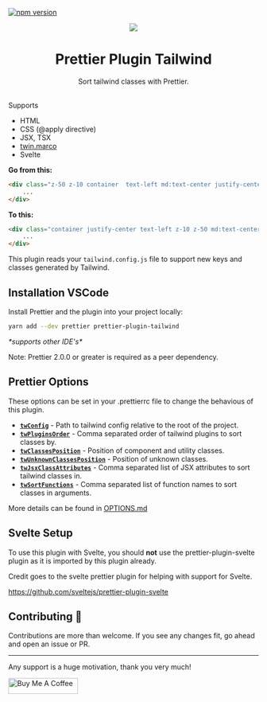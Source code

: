[![npm version](https://badge.fury.io/js/prettier-plugin-tailwind.svg)](https://badge.fury.io/js/prettier-plugin-tailwind)

<p align="center">
  <img src="https://raw.githubusercontent.com/Acidic9/prettier-plugin-tailwind/banner.jpg">
</p>

<h1 align="center">Prettier Plugin Tailwind</h1>

<div align="center">
	Sort tailwind classes with Prettier.
</div>

<br>

Supports

- HTML
- CSS (@apply directive)
- JSX, TSX
- [twin.marco](https://github.com/ben-rogerson/twin.macro)
- Svelte

**Go from this:**

```html
<div class="z-50 z-10 container  text-left md:text-center justify-center">
	...
</div>
```

**To this:**

```html
<div class="container justify-center text-left z-10 z-50 md:text-center">
	...
</div>
```

This plugin reads your `tailwind.config.js` file to support new keys and classes generated by Tailwind.

## Installation VSCode

Install Prettier and the plugin into your project locally:

```bash
yarn add --dev prettier prettier-plugin-tailwind
```

_\*supports other IDE's\*_

Note: Prettier 2.0.0 or greater is required as a peer dependency.

## Prettier Options

These options can be set in your .prettierrc file to change the behavious of this plugin.

- [**`twConfig`**](OPTIONS.md#twconfig) - Path to tailwind config relative to the root of the project.
- [**`twPluginsOrder`**](OPTIONS.md#twpluginsorder) - Comma separated order of tailwind plugins to sort classes by.
- [**`twClassesPosition`**](OPTIONS.md#twclassesposition) - Position of component and utility classes.
- [**`twUnknownClassesPosition`**](OPTIONS.md#twunknownclassesposition) - Position of unknown classes.
- [**`twJsxClassAttributes`**](OPTIONS.md#twjsxclassattributes) - Comma separated list of JSX attributes to sort tailwind classes in.
- [**`twSortFunctions`**](OPTIONS.md#twsortfunctions) - Comma separated list of function names to sort classes in arguments.

More details can be found in [OPTIONS.md](OPTIONS.md)

## Svelte Setup

To use this plugin with Svelte, you should **not** use the prettier-plugin-svelte plugin as it is imported by this plugin already.

Credit goes to the svelte prettier plugin for helping with support for Svelte.

https://github.com/sveltejs/prettier-plugin-svelte

## Contributing 🙌

Contributions are more than welcome. If you see any changes fit, go ahead and open an issue or PR.

---

Any support is a huge motivation, thank you very much!

<a href="https://www.buymeacoffee.com/ariseyhun" target="_blank"><img src="https://cdn.buymeacoffee.com/buttons/v2/default-orange.png" alt="Buy Me A Coffee" height="32" width="140"></a>
